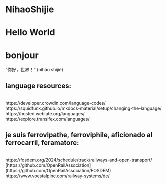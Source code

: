 # NihaoShijie
# Hello World
# bonjour
“你好，世界！”  (nǐhǎo shìjiè)

## language resources:
<br/>
https://developer.crowdin.com/language-codes/
<br/>
https://squidfunk.github.io/mkdocs-material/setup/changing-the-language/
<br/>
https://hosted.weblate.org/languages/
<br/>
https://explore.transifex.com/languages/

## je suis ferrovipathe, ferroviphile, aficionado al ferrocarril, feramatore:
<br/>
https://fosdem.org/2024/schedule/track/railways-and-open-transport/
<br/>
[https://github.com/OpenRailAssociation](https://github.com/OpenRailAssociation/FOSDEM)
<br/>
https://www.voestalpine.com/railway-systems/de/
<br/>

